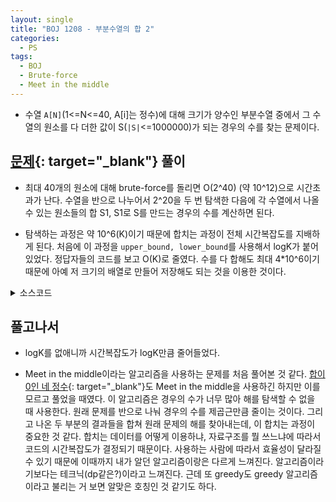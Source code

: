 ```yaml
---
layout: single
title: "BOJ 1208 - 부분수열의 합 2"
categories:
  - PS
tags:
  - BOJ
  - Brute-force
  - Meet in the middle
---
```


- 수열 `A[N]`(1<=N<=40, A[i]는 정수)에 대해 크기가 양수인 부분수열 중에서 그 수열의 원소를 다 더한 값이 S(`|S|`<=1000000)가 되는 경우의 수를 찾는 문제이다.

## [문제](https://www.acmicpc.net/problem/2580){: target="\_blank"} 풀이

- 최대 40개의 원소에 대해 brute-force를 돌리면 O(2^40) (약 10^12)으로 시간초과가 난다. 수열을 반으로 나누어서 2^20을 두 번 탐색한 다음에 각 수열에서 나올 수 있는 원소들의 합 S1, S1로 S를 만드는 경우의 수를 계산하면 된다.

- 탐색하는 과정은 약 10^6(K)이기 때문에 합치는 과정이 전체 시간복잡도를 지배하게 된다. 처음에 이 과정을 `upper_bound, lower_bound`를 사용해서 logK가 붙어있었다. 정답자들의 코드를 보고 O(K)로 줄였다. 수를 다 합해도 최대 4\*10^6이기 때문에 아예 저 크기의 배열로 만들어 저장해도 되는 것을 이용한 것이다.

<details markdown="1">
<summary>소스코드</summary>

```cpp
// #include<bits/stdc++.h>
// #define F first
// #define S second
// using namespace std;
// typedef vector<int> vi;

// int n, s, aidx, bidx, ar[40];
// long long int cnt;
// vi a, b, ra, rb;

// void f(vi& cv, vi& sv, int ci, int cs){
// 	if(ci==cv.size()){
// 		sv.push_back(cs);
// 		return;
// 	}
// 	f(cv, sv, ci+1, cs+cv[ci]);
// 	f(cv, sv, ci+1, cs);
// }

// int main()
// {
// 	cin>>n>>s;
// 	for(int i=0;i<n;i++) cin>>ar[i];
// 	for(int i=0;i<n/2;i++) a.push_back(ar[i]);
// 	for(int i=n/2;i<n;i++) b.push_back(ar[i]);
// 	f(a, ra, 0, 0);
// 	f(b, rb, 0, 0);
// 	sort(rb.begin(), rb.end());
// 	for(int i=0;i<ra.size();i++){
// 		vi::iterator iter=lower_bound(rb.begin(), rb.end(), s-ra[i]);
// 		int sz=upper_bound(rb.begin(), rb.end(), s-ra[i])-iter;
// 		if(iter==rb.end()) continue;
// 		if(*iter==s-ra[i]) cnt+=sz;
// 	}
// 	cout<<cnt-(s==0);
// }

#include<bits/stdc++.h>
using namespace std;

int n, s, ar[40], ps[4000001];
long long cnt;

void f(int ci, int cs, bool chose){
	if(ci==n/2){
		if(chose==0) return;
		if(s==cs) cnt++;
		ps[cs+2000000]++;
		return;
	}
	f(ci+1, cs+ar[ci], 1);
	f(ci+1, cs, chose);
}
void g(int ci, int cs, bool chose){
	if(ci==n){
		if(chose==0) return;
		if(s==cs) cnt++;
		if(s-cs>2000000 || s-cs<-2000000) return;
		cnt+=ps[s-cs+2000000];
		return;
	}
	g(ci+1, cs+ar[ci], 1);
	g(ci+1, cs, chose);
}

int main()
{
	cin>>n>>s;
	for(int i=0;i<n;i++) cin>>ar[i];

	f(0, 0, 0);
	g(n/2, 0, 0);
	cout<<cnt;
}
```

</details>

## 풀고나서

- logK를 없애니까 시간복잡도가 logK만큼 줄어들었다.

- Meet in the middle이라는 알고리즘을 사용하는 문제를 처음 풀어본 것 같다. [합이 0인 네 정수](https://www.acmicpc.net/problem/7453){: target="\_blank"}도 Meet in the middle을 사용하긴 하지만 이를 모르고 풀었을 때였다. 이 알고리즘은 경우의 수가 너무 많아 해를 탐색할 수 없을 때 사용한다. 원래 문제를 반으로 나눠 경우의 수를 제곱근만큼 줄이는 것이다. 그리고 나온 두 부분의 결과들을 합쳐 원래 문제의 해를 찾아내는데, 이 합치는 과정이 중요한 것 같다. 합치는 데이터를 어떻게 이용하냐, 자료구조를 뭘 쓰느냐에 따라서 코드의 시간복잡도가 결정되기 때문이다. 사용하는 사람에 따라서 효율성이 달라질 수 있기 때문에 이때까지 내가 알던 알고리즘이랑은 다르게 느껴진다. 알고리즘이라기보다는 테크닉(dp같은?)이라고 느껴진다. 근데 또 greedy도 greedy 알고리즘이라고 불리는 거 보면 알맞은 호칭인 것 같기도 하다.
